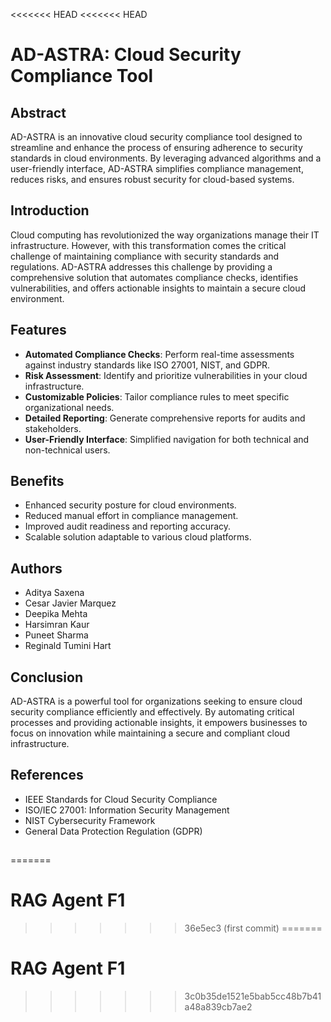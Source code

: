 <<<<<<< HEAD
<<<<<<< HEAD
# AD-ASTRA: Cloud Security Compliance Tool

## Abstract
AD-ASTRA is an innovative cloud security compliance tool designed to streamline and enhance the process of ensuring adherence to security standards in cloud environments. By leveraging advanced algorithms and a user-friendly interface, AD-ASTRA simplifies compliance management, reduces risks, and ensures robust security for cloud-based systems.

## Introduction
Cloud computing has revolutionized the way organizations manage their IT infrastructure. However, with this transformation comes the critical challenge of maintaining compliance with security standards and regulations. AD-ASTRA addresses this challenge by providing a comprehensive solution that automates compliance checks, identifies vulnerabilities, and offers actionable insights to maintain a secure cloud environment.

## Features
- **Automated Compliance Checks**: Perform real-time assessments against industry standards like ISO 27001, NIST, and GDPR.
- **Risk Assessment**: Identify and prioritize vulnerabilities in your cloud infrastructure.
- **Customizable Policies**: Tailor compliance rules to meet specific organizational needs.
- **Detailed Reporting**: Generate comprehensive reports for audits and stakeholders.
- **User-Friendly Interface**: Simplified navigation for both technical and non-technical users.

## Benefits
- Enhanced security posture for cloud environments.
- Reduced manual effort in compliance management.
- Improved audit readiness and reporting accuracy.
- Scalable solution adaptable to various cloud platforms.

## Authors
- Aditya Saxena  
- Cesar Javier Marquez  
- Deepika Mehta  
- Harsimran Kaur  
- Puneet Sharma  
- Reginald Tumini Hart  

## Conclusion
AD-ASTRA is a powerful tool for organizations seeking to ensure cloud security compliance efficiently and effectively. By automating critical processes and providing actionable insights, it empowers businesses to focus on innovation while maintaining a secure and compliant cloud infrastructure.

## References
- IEEE Standards for Cloud Security Compliance  
- ISO/IEC 27001: Information Security Management  
- NIST Cybersecurity Framework  
- General Data Protection Regulation (GDPR)  

##
=======
# RAG Agent F1 
>>>>>>> 36e5ec3 (first commit)
=======
# RAG Agent F1 
>>>>>>> 3c0b35de1521e5bab5cc48b7b41a48a839cb7ae2
